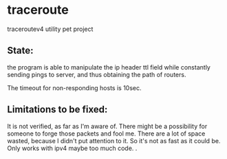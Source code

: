 # traceroute
traceroutev4 utility pet project

## State:
the program is able to manipulate the ip header ttl field while constantly sending pings to server, and thus obtaining the path of routers.

The timeout for non-responding hosts is 10sec.

## Limitations to be fixed:
It is not verified, as far as I'm aware of. There might be a possibility for someone to forge those packets and fool me.
There are a lot of space wasted, because I didn't put attention to it. So it's not as fast as it could be.
Only works with ipv4
maybe too much code.
.
